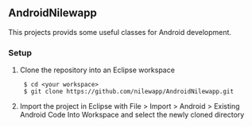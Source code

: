 ## AndroidNilewapp

This projects provids some useful classes for Android development.

### Setup

1. Clone the repository into an Eclipse workspace

        $ cd <your workspace>
        $ git clone https://github.com/nilewapp/AndroidNilewapp.git

2. Import the project in Eclipse with File > Import > Android > Existing Android Code Into Workspace
and select the newly cloned directory

